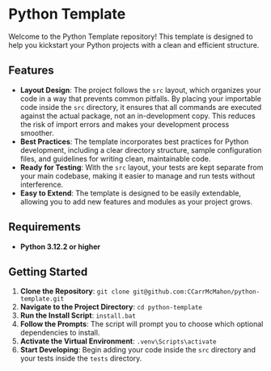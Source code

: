 # Python Template

Welcome to the Python Template repository! This template is designed to help you kickstart your Python projects with a clean and efficient structure.

## Features

-   **Layout Design**: The project follows the `src` layout, which organizes your code in a way that prevents common pitfalls. By placing your importable code inside the `src` directory, it ensures that all commands are executed against the actual package, not an in-development copy. This reduces the risk of import errors and makes your development process smoother.
-   **Best Practices**: The template incorporates best practices for Python development, including a clear directory structure, sample configuration files, and guidelines for writing clean, maintainable code.
-   **Ready for Testing**: With the `src` layout, your tests are kept separate from your main codebase, making it easier to manage and run tests without interference.
-   **Easy to Extend**: The template is designed to be easily extendable, allowing you to add new features and modules as your project grows.

## Requirements

-   **Python 3.12.2 or higher**

## Getting Started

1.  **Clone the Repository**: `git clone git@github.com:CCarrMcMahon/python-template.git`
2.  **Navigate to the Project Directory**: `cd python-template`
3.  **Run the Install Script**: `install.bat`
4.  **Follow the Prompts**: The script will prompt you to choose which optional dependencies to install.
5.  **Activate the Virtual Environment**: `.venv\Scripts\activate`
6.  **Start Developing**: Begin adding your code inside the `src` directory and your tests inside the `tests` directory.

